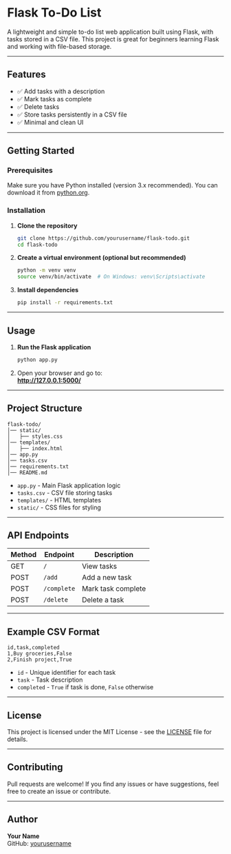 # Flask To-Do List

A lightweight and simple to-do list web application built using Flask, with tasks stored in a CSV file. This project is great for beginners learning Flask and working with file-based storage.

---

## Features

- ✅ Add tasks with a description  
- ✅ Mark tasks as complete  
- ✅ Delete tasks  
- ✅ Store tasks persistently in a CSV file  
- ✅ Minimal and clean UI  

---

## Getting Started

### Prerequisites
Make sure you have Python installed (version 3.x recommended). You can download it from [python.org](https://www.python.org/downloads/).

### Installation

1. **Clone the repository**
   ```bash
   git clone https://github.com/yourusername/flask-todo.git
   cd flask-todo
   ```

2. **Create a virtual environment (optional but recommended)**
   ```bash
   python -m venv venv
   source venv/bin/activate  # On Windows: venv\Scripts\activate
   ```

3. **Install dependencies**
   ```bash
   pip install -r requirements.txt
   ```

---

## Usage

1. **Run the Flask application**
   ```bash
   python app.py
   ```
2. Open your browser and go to:  
   **http://127.0.0.1:5000/**

---

## Project Structure

```
flask-todo/
│── static/
│   ├── styles.css
│── templates/
│   ├── index.html
│── app.py
│── tasks.csv
│── requirements.txt
│── README.md
```

- `app.py` - Main Flask application logic
- `tasks.csv` - CSV file storing tasks
- `templates/` - HTML templates
- `static/` - CSS files for styling

---

## API Endpoints

| Method | Endpoint       | Description          |
|--------|--------------|----------------------|
| GET    | `/`          | View tasks          |
| POST   | `/add`       | Add a new task      |
| POST   | `/complete`  | Mark task complete  |
| POST   | `/delete`    | Delete a task       |

---

## Example CSV Format

```csv
id,task,completed
1,Buy groceries,False
2,Finish project,True
```

- `id` - Unique identifier for each task
- `task` - Task description
- `completed` - `True` if task is done, `False` otherwise

---

## License
This project is licensed under the MIT License - see the [LICENSE](LICENSE) file for details.

---

## Contributing
Pull requests are welcome! If you find any issues or have suggestions, feel free to create an issue or contribute.

---

## Author
**Your Name**  
GitHub: [yourusername](https://github.com/yourusername)
